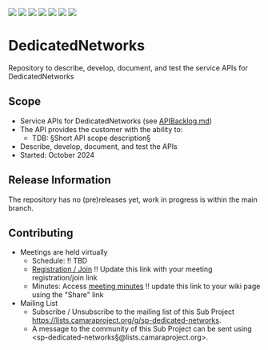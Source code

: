 <a href="https://github.com/camaraproject/DedicatedNetworks/commits/" title="Last Commit"><img src="https://img.shields.io/github/last-commit/camaraproject/DedicatedNetworks?style=plastic"></a>
<a href="https://github.com/camaraproject/DedicatedNetworks/issues" title="Open Issues"><img src="https://img.shields.io/github/issues/camaraproject/DedicatedNetworks?style=plastic"></a>
<a href="https://github.com/camaraproject/DedicatedNetworks/pulls" title="Open Pull Requests"><img src="https://img.shields.io/github/issues-pr/camaraproject/DedicatedNetworks?style=plastic"></a>
<a href="https://github.com/camaraproject/DedicatedNetworks/graphs/contributors" title="Contributors"><img src="https://img.shields.io/github/contributors/camaraproject/DedicatedNetworks?style=plastic"></a>
<a href="https://github.com/camaraproject/DedicatedNetworks" title="Repo Size"><img src="https://img.shields.io/github/repo-size/camaraproject/DedicatedNetworks?style=plastic"></a>
<a href="https://github.com/camaraproject/DedicatedNetworks/blob/main/LICENSE" title="License"><img src="https://img.shields.io/badge/License-Apache%202.0-green.svg?style=plastic"></a>
<a href="https://github.com/camaraproject/DedicatedNetworks/releases/latest" title="Latest Release"><img src="https://img.shields.io/github/release/camaraproject/DedicatedNetworks?style=plastic"></a>

# DedicatedNetworks
Repository to describe, develop, document, and test the service APIs for DedicatedNetworks

## Scope

* Service APIs for DedicatedNetworks (see [APIBacklog.md](https://github.com/camaraproject/APIBacklog/blob/main/documentation/APIbacklog.md))
* The API provides the customer with the ability to:  
  * TDB: §Short API scope description§ 
* Describe, develop, document, and test the APIs
* Started: October 2024

## Release Information

The repository has no (pre)releases yet, work in progress is within the main branch.
<!-- Optional: an explicit listing of the latest (pre-)release with additional information, e.g. links to the API definitions -->
<!-- In addition use/uncomment one or multiple the following alternative options when becoming applicable -->
<!-- Pre-releases of this sub project are available in https://github.com/camaraproject/DedicatedNetworks/releases -->
<!-- The latest public release is available here: https://github.com/camaraproject/DedicatedNetworks/releases/latest -->
<!-- For changes see [CHANGELOG.md](https://github.com/camaraproject/DedicatedNetworks/blob/main/CHANGELOG.md) -->

## Contributing
* Meetings are held virtually <!-- for new API families request a meeting link from the LF admin team or replace the information with the existing meeting information (of the API family) -->
    * Schedule: !! TBD
    * [Registration / Join]() !! Update this link with your meeting registration/join link
    * Minutes: Access [meeting minutes]() !! update this link to your wiki page using the "Share" link
* Mailing List
    * Subscribe / Unsubscribe to the mailing list of this Sub Project <https://lists.camaraproject.org/g/sp-dedicated-networks>.
    * A message to the community of this Sub Project can be sent using <sp-dedicated-networks§@lists.camaraproject.org>.
